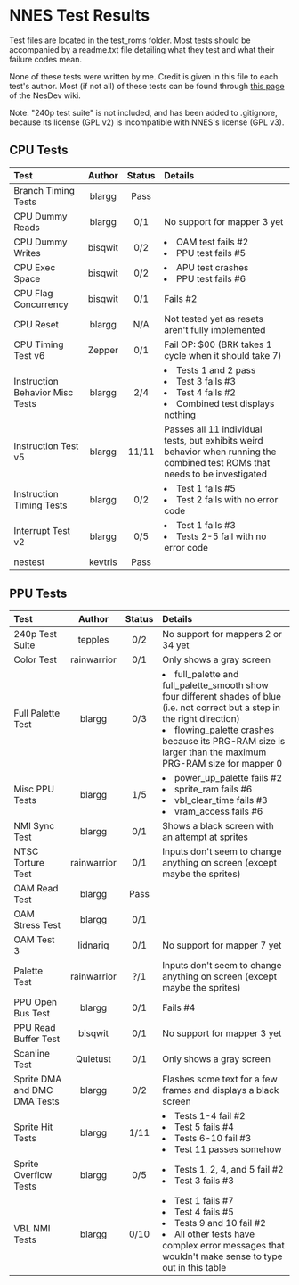 # NNES Test Results

Test files are located in the test_roms folder. Most tests should be accompanied by a readme.txt file detailing what they test and what their failure codes mean.

None of these tests were written by me. Credit is given in this file to each test's author. Most (if not all) of these tests can be found through [this page](https://wiki.nesdev.com/w/index.php/Emulator_tests) of the NesDev wiki.

Note: "240p test suite" is not included, and has been added to .gitignore, because its license (GPL v2) is incompatible with NNES's license (GPL v3).

## CPU Tests

| Test | Author | Status | Details |
| :--- | :----: | :----: | :------ |
| Branch Timing Tests | blargg | Pass | |
| CPU Dummy Reads | blargg | 0/1 | No support for mapper 3 yet |
| CPU Dummy Writes | bisqwit | 0/2 | <l><li>OAM test fails #2</li> <li>PPU test fails #5</li></l> | 
| CPU Exec Space | bisqwit | 0/2 | <l><li>APU  test crashes</li> <li>PPU test fails #6</li></l> |
| CPU Flag Concurrency | bisqwit | 0/1 | Fails #2 |
| CPU Reset | blargg | N/A | Not tested yet as resets aren't fully implemented |
| CPU Timing Test v6 | Zepper | 0/1 | Fail OP: $00 (BRK takes 1 cycle when it should take 7) |
| Instruction Behavior Misc Tests | blargg | 2/4 | <l><li>Tests 1 and 2 pass</li> <li>Test 3 fails #3</li> <li>Test 4 fails #2</li> <li>Combined test displays nothing</li></l> |
| Instruction Test v5 | blargg | 11/11 | Passes all 11 individual tests, but exhibits weird behavior when running the combined test ROMs that needs to be investigated |
| Instruction Timing Tests | blargg | 0/2 | <l><li>Test 1 fails #5</li> <li>Test 2 fails with no error code</li></l> |
| Interrupt Test v2 | blargg | 0/5 | <l><li>Test 1 fails #3</li> <li>Tests 2-5 fail with no error code</li></l> |
| nestest | kevtris | Pass | |

## PPU Tests

| Test | Author | Status | Details |
| :--- | :----: | :----: | :------ |
| 240p Test Suite | tepples | 0/2 | No support for mappers 2 or 34 yet |
| Color Test | rainwarrior | 0/1 | Only shows a gray screen |
| Full Palette Test | blargg | 0/3 | <l><li>full_palette and full_palette_smooth show four different shades of blue (i.e. not correct but a step in the right direction)</li> <li>flowing_palette crashes because its PRG-RAM size is larger than the maximum PRG-RAM size for mapper 0</li></l> |
| Misc PPU Tests | blargg | 1/5 | <l><li>power_up_palette fails #2</li> <li>sprite_ram fails #6</li> <li>vbl_clear_time fails #3</li> <li>vram_access fails #6</li></l> |
| NMI Sync Test | blargg | 0/1 | Shows a black screen with an attempt at sprites |
| NTSC Torture Test | rainwarrior | 0/1 | Inputs don't seem to change anything on screen (except maybe the sprites) |
| OAM Read Test | blargg | Pass | |
| OAM Stress Test | blargg | 0/1 | |
| OAM Test 3 | lidnariq | 0/1 | No support for mapper 7 yet |
| Palette Test | rainwarrior | ?/1 | Inputs don't seem to change anything on screen (except maybe the sprites) |
| PPU Open Bus Test | blargg | 0/1 | Fails #4 |
| PPU Read Buffer Test | bisqwit | 0/1 | No support for mapper 3 yet |
| Scanline Test | Quietust | 0/1 | Only shows a gray screen |
| Sprite DMA and DMC DMA Tests | blargg | 0/2 | Flashes some text for a few frames and displays a black screen |
| Sprite Hit Tests | blargg | 1/11 | <l><li>Tests 1-4 fail #2</li> <li>Test 5 fails #4</li> <li>Tests 6-10 fail #3</li> <li>Test 11 passes somehow</li></l> |
| Sprite Overflow Tests | blargg | 0/5 | <l><li>Tests 1, 2, 4, and 5 fail #2</li> <li>Test 3 fails #3</li></l> |
| VBL NMI Tests | blargg | 0/10 | <l><li>Test 1 fails #7</li> <li>Test 4 fails #5</li> <li>Tests 9 and 10 fail #2</li> <li>All other tests have complex error messages that wouldn't make sense to type out in this table</li></l> |